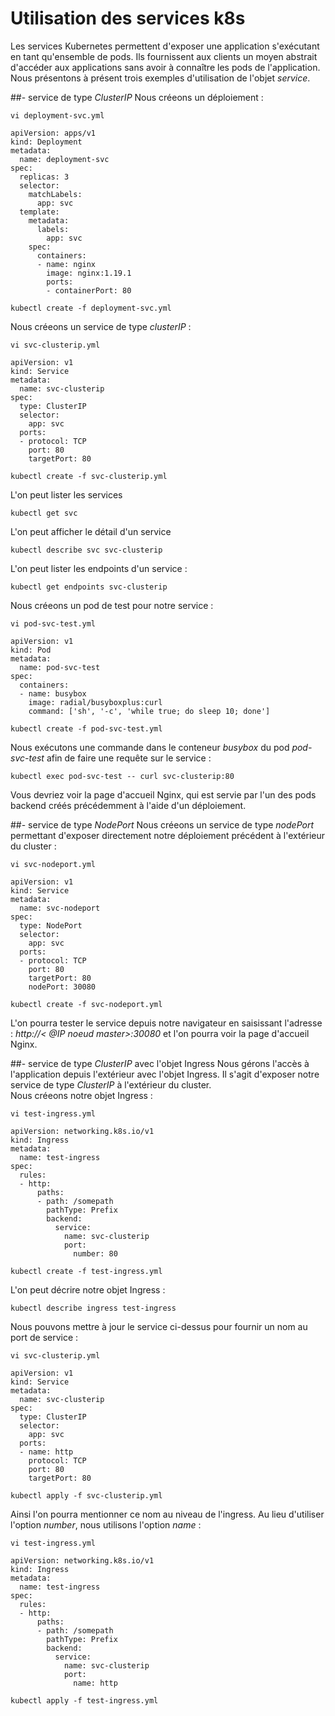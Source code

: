 # Utilisation des services k8s
Les services Kubernetes permettent d'exposer une application s'exécutant en tant qu'ensemble de pods. Ils fournissent aux clients un moyen abstrait d'accéder aux applications sans avoir à connaître les pods de l'application. <br>
Nous présentons à présent trois exemples d'utilisation de l'objet *service*.<br>

##- service de type *ClusterIP*
Nous créeons un déploiement :
```
vi deployment-svc.yml
```

```
apiVersion: apps/v1
kind: Deployment
metadata:
  name: deployment-svc
spec:
  replicas: 3
  selector:
    matchLabels:
      app: svc
  template:
    metadata:
      labels:
        app: svc
    spec:
      containers:
      - name: nginx
        image: nginx:1.19.1
        ports:
        - containerPort: 80
```

```
kubectl create -f deployment-svc.yml
```

Nous créeons un service de type *clusterIP* :
```
vi svc-clusterip.yml
```

```
apiVersion: v1
kind: Service
metadata:
  name: svc-clusterip
spec:
  type: ClusterIP
  selector:
    app: svc
  ports:
  - protocol: TCP
    port: 80
    targetPort: 80
```

```
kubectl create -f svc-clusterip.yml
```

L'on peut lister les services
```
kubectl get svc
```

L'on peut afficher le détail d'un service
```
kubectl describe svc svc-clusterip
```

L'on peut lister les endpoints d'un service :
```
kubectl get endpoints svc-clusterip
```

Nous créeons un pod de test pour notre service :
```
vi pod-svc-test.yml
```

```
apiVersion: v1
kind: Pod
metadata:
  name: pod-svc-test
spec:
  containers:
  - name: busybox
    image: radial/busyboxplus:curl
    command: ['sh', '-c', 'while true; do sleep 10; done']
```

```
kubectl create -f pod-svc-test.yml
```

Nous exécutons une commande dans le conteneur *busybox* du pod *pod-svc-test* afin de faire une requête sur le service :
```
kubectl exec pod-svc-test -- curl svc-clusterip:80
```

Vous devriez voir la page d'accueil Nginx, qui est servie par l'un des pods backend créés précédemment à l'aide d'un déploiement.<br>

##- service de type *NodePort*
Nous créeons un service de type *nodePort* permettant d'exposer directement notre déploiement précédent à l'extérieur du cluster :
```
vi svc-nodeport.yml
``` 

```
apiVersion: v1
kind: Service
metadata:
  name: svc-nodeport
spec:
  type: NodePort
  selector:
    app: svc
  ports:
  - protocol: TCP
    port: 80
    targetPort: 80
    nodePort: 30080
``` 

```
kubectl create -f svc-nodeport.yml
```

L'on pourra tester le service depuis notre navigateur en saisissant l'adresse : *http://< @IP noeud master>:30080* et l'on pourra voir la page d'accueil Nginx.<br>

##- service de type *ClusterIP* avec l'objet Ingress
Nous gérons l'accès à l'application depuis l'extérieur avec l'objet Ingress. Il s'agit d'exposer notre service de type *ClusterIP* à l'extérieur du cluster.<br>
Nous créeons notre objet Ingress :
```
vi test-ingress.yml
```

```
apiVersion: networking.k8s.io/v1
kind: Ingress
metadata:
  name: test-ingress
spec:
  rules:
  - http:
      paths:
      - path: /somepath
        pathType: Prefix
        backend:
          service:
            name: svc-clusterip
            port:
              number: 80
```

```
kubectl create -f test-ingress.yml
```

L'on peut décrire notre objet Ingress :
```
kubectl describe ingress test-ingress
```

Nous pouvons mettre à jour le service ci-dessus pour fournir un nom au port de service :
```
vi svc-clusterip.yml
```

```
apiVersion: v1
kind: Service
metadata:
  name: svc-clusterip
spec:
  type: ClusterIP
  selector:
    app: svc
  ports:
  - name: http
    protocol: TCP
    port: 80
    targetPort: 80
```

```
kubectl apply -f svc-clusterip.yml
```

Ainsi l'on pourra mentionner ce nom au niveau de l'ingress. Au lieu d'utiliser l'option *number*, nous utilisons l'option *name* :
```
vi test-ingress.yml
```

```
apiVersion: networking.k8s.io/v1
kind: Ingress
metadata:
  name: test-ingress
spec:
  rules:
  - http:
      paths:
      - path: /somepath
        pathType: Prefix
        backend:
          service:
            name: svc-clusterip
            port:
              name: http
```

```
kubectl apply -f test-ingress.yml
```